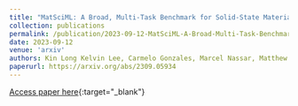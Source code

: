 ```yaml
---
title: "MatSciML: A Broad, Multi-Task Benchmark for Solid-State Materials Modeling"
collection: publications
permalink: /publication/2023-09-12-MatSciML-A-Broad-Multi-Task-Benchmark-for-Solid-State-Materials-Modeling
date: 2023-09-12
venue: 'arxiv'
authors: Kin Long Kelvin Lee, Carmelo Gonzales, Marcel Nassar, Matthew Spellings, <b>Mikhail Galkin</b>, Santiago Miret
paperurl: https://arxiv.org/abs/2309.05934
---
```

[Access paper here](https://arxiv.org/abs/2309.05934){:target="_blank"}
